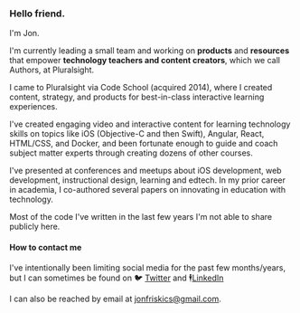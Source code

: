 ### Hello friend.

I'm Jon.

I'm currently leading a small team and working on **products** and **resources** that empower **technology teachers and content creators**, which we call Authors, at Pluralsight.

I came to Pluralsight via Code School (acquired 2014), where I created content, strategy, and products for best-in-class interactive learning experiences.

I've created engaging video and interactive content for learning technology skills on topics like iOS (Objective-C and then Swift), Angular, React, HTML/CSS, and Docker, and been fortunate enough to guide and coach subject matter experts through creating dozens of other courses.

I've presented at conferences and meetups about iOS development, web development, instructional design, learning and edtech.  In my prior career in academia, I co-authored several papers on innovating in education with technology.

Most of the code I've written in the last few years I'm not able to share publicly here.

#### How to contact me

I've intentionally been limiting social media for the past few months/years, but I can sometimes be found on 🐦 [Twitter](https://twitter.com/jonfriskics) and 🕴[LinkedIn](https://www.linkedin.com/in/jon-friskics-961a077)

I can also be reached by email at [jonfriskics@gmail.com](jonfriskics@gmail.com).

<!--
**jonfriskics/jonfriskics** is a ✨ _special_ ✨ repository because its `README.md` (this file) appears on your GitHub profile.

Here are some ideas to get you started:

- 🔭 I’m currently working on ...
- 🌱 I’m currently learning ...
- 👯 I’m looking to collaborate on ...
- 🤔 I’m looking for help with ...
- 💬 Ask me about ...
- 📫 How to reach me: ...
- 😄 Pronouns: ...
- ⚡ Fun fact: ...
-->
